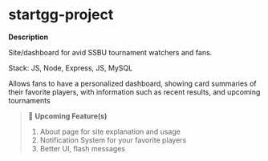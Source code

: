 # startgg-project

**Description**

Site/dashboard for avid SSBU tournament watchers and fans.

Stack: JS, Node, Express, JS, MySQL

Allows fans to have a personalized dashboard, showing card summaries of their favorite players, with information
such as recent results, and upcoming tournaments

> :wrench: **Upcoming Feature(s)** 
> 1. About page for site explanation and usage
> 2. Notification System for your favorite players
> 3. Better UI, flash messages
